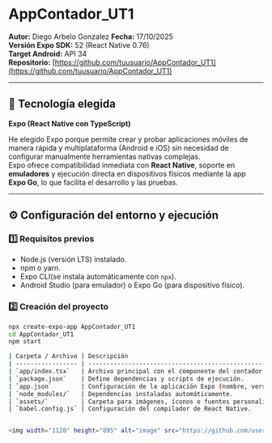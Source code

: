 # AppContador_UT1

**Autor:** Diego Arbelo Gonzalez
**Fecha:** 17/10/2025  
**Versión Expo SDK:** 52 (React Native 0.76)  
**Target Android:** API 34  
**Repositorio:** [https://github.com/tuusuario/AppContador_UT1](https://github.com/tuusuario/AppContador_UT1)

---

## 🧩 Tecnología elegida

**Expo (React Native con TypeScript)**

He elegido Expo porque permite crear y probar aplicaciones móviles de manera rápida y multiplataforma (Android e iOS) sin necesidad de configurar manualmente herramientas nativas complejas.  
Expo ofrece compatibilidad inmediata con **React Native**, soporte en **emuladores** y ejecución directa en dispositivos físicos mediante la app **Expo Go**, lo que facilita el desarrollo y las pruebas.

---

## ⚙️ Configuración del entorno y ejecución

### 1️⃣ Requisitos previos
- Node.js (versión LTS) instalado.
- npm o yarn.
- Expo CLI(se instala automáticamente con `npx`).
- Android Studio (para emulador) o Expo Go (para dispositivo físico).

### 2️⃣ Creación del proyecto
```bash
npx create-expo-app AppContador_UT1
cd AppContador_UT1
npm start

| Carpeta / Archivo | Descripción                                                             |
| ----------------- | ----------------------------------------------------------------------- |
| `app/index.tsx`   | Archivo principal con el componente del contador.                       |
| `package.json`    | Define dependencias y scripts de ejecución.                             |
| `app.json`        | Configuración de la aplicación Expo (nombre, versión, permisos, icono). |
| `node_modules/`   | Dependencias instaladas automáticamente.                                |
| `assets/`         | Carpeta para imágenes, íconos o fuentes personalizadas.                 |
| `babel.config.js` | Configuración del compilador de React Native.                           |


<img width="1120" height="895" alt="image" src="https://github.com/user-attachments/assets/158c45be-f4e9-442c-9cd6-099c9ed56045" />
